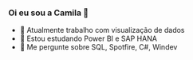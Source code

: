 ### Oi eu sou a Camila 👋


- 🔭 Atualmente trabalho com visualização de dados
- 🌱 Estou estudando Power BI e SAP HANA
- 💬 Me pergunte sobre SQL, Spotfire, C#, Windev


